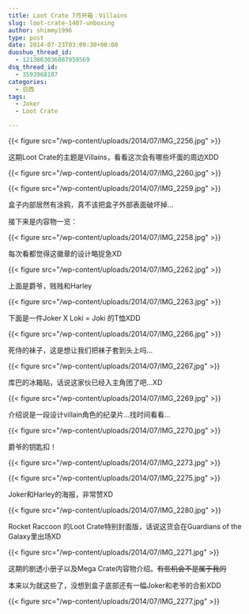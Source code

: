 ```yaml
---
title: Loot Crate 7月开箱：Villains
slug: loot-crate-1407-unboxing
author: shimmy1996
type: post
date: 2014-07-23T03:09:30+00:00
duoshuo_thread_id:
  - 1213863036087959569
dsq_thread_id:
  - 3593968187
categories:
  - 日西
tags:
  - Joker
  - Loot Crate

---
```

{{< figure src="/wp-content/uploads/2014/07/IMG_2256.jpg" >}}

这期Loot Crate的主题是Villains，看看这次会有哪些坏蛋的周边XDD

{{< figure src="/wp-content/uploads/2014/07/IMG_2260.jpg" >}}

{{< figure src="/wp-content/uploads/2014/07/IMG_2259.jpg" >}}

盒子内部居然有涂鸦，真不该把盒子外部表面破坏掉&#8230;

接下来是内容物一览：

{{< figure src="/wp-content/uploads/2014/07/IMG_2258.jpg" >}}

每次看都觉得这徽章的设计略捉急XD

{{< figure src="/wp-content/uploads/2014/07/IMG_2262.jpg" >}}

上面是爵爷，贱贱和Harley

{{< figure src="/wp-content/uploads/2014/07/IMG_2263.jpg" >}}

下面是一件Joker X Loki = Joki 的T恤XDD

{{< figure src="/wp-content/uploads/2014/07/IMG_2266.jpg" >}}

死侍的袜子，这是想让我们把袜子套到头上吗&#8230;

{{< figure src="/wp-content/uploads/2014/07/IMG_2267.jpg" >}}

库巴的冰箱贴，话说这家伙已经入主角团了吧&#8230;XD

{{< figure src="/wp-content/uploads/2014/07/IMG_2269.jpg" >}}

介绍说是一段设计villain角色的纪录片&#8230;找时间看看&#8230;

{{< figure src="/wp-content/uploads/2014/07/IMG_2270.jpg" >}}

爵爷的钥匙扣！

{{< figure src="/wp-content/uploads/2014/07/IMG_2273.jpg" >}}

{{< figure src="/wp-content/uploads/2014/07/IMG_2275.jpg" >}}

Joker和Harley的海报，非常赞XD

{{< figure src="/wp-content/uploads/2014/07/IMG_2280.jpg" >}}

Rocket Raccoon 的Loot Crate特别封面版，话说这货会在Guardians of the Galaxy里出场XD

{{< figure src="/wp-content/uploads/2014/07/IMG_2271.jpg" >}}

这期的剧透小册子以及Mega Crate内容物介绍。<del>有些机会不是属于我的</del>

本来以为就这些了，没想到盒子底部还有一幅Joker和老爷的合影XDD

{{< figure src="/wp-content/uploads/2014/07/IMG_2277.jpg" >}}
